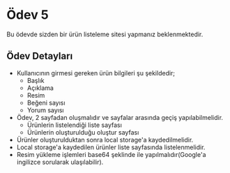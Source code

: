 # Ödev 5

Bu ödevde sizden bir ürün listeleme sitesi yapmanız beklenmektedir.

## Ödev Detayları

- Kullanıcının girmesi gereken ürün bilgileri şu şekildedir;
    - Başlık
    - Açıklama
    - Resim
    - Beğeni sayısı
    - Yorum sayısı
- Ödev, 2 sayfadan oluşmalıdır ve sayfalar arasında geçiş yapılabilmelidir.
    - Ürünlerin listelendiği liste sayfası
    - Ürünlerin oluşturulduğu oluştur sayfası
- Ürünler oluşturulduktan sonra local storage'a kaydedilmelidir.
- Local storage'a kaydedilen ürünler liste sayfasında listelenmelidir.
- Resim yükleme işlemleri base64 şeklinde ile yapılmalıdır(Google'a ingilizce sorularak ulaşılabilir).